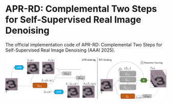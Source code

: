 # APR-RD: Complemental Two Steps for Self-Supervised Real Image Denoising

The official implementation code of APR-RD: Complemental Two Steps for Self-Supervised Real Image Denoising (AAAI 2025).    

<p align="center"><img src="figure/APR_RD_training.png" width="1000"></p>
